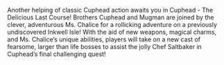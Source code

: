 Another helping of classic Cuphead action awaits you in Cuphead - The Delicious Last Course! Brothers Cuphead and Mugman are joined by the clever, adventurous Ms. Chalice for a rollicking adventure on a previously undiscovered Inkwell Isle! With the aid of new weapons, magical charms, and Ms. Chalice’s unique abilities, players will take on a new cast of fearsome, larger than life bosses to assist the jolly Chef Saltbaker in Cuphead’s final challenging quest!
